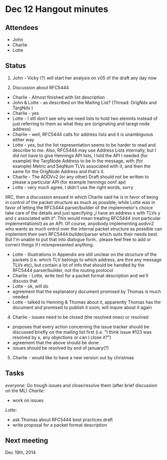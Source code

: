 # Dec 12 Hangout minutes

## Attendees
- John
- Charlie
- Lotte

## Status

1) John - Vicky (?) will start her analysis on v05 of the draft any day now

2) Discussion about RFC5444

- Charlie - Almost finished with list description
- John & Lotte - as described on the Mailing List? (Thread:  OrigNdx and TargNdx )
- Charlie - yes
- Lotte - I stll don't see why we need lists to hold two elemnts instead of just referring to them as what they are (originating and taregt node address)
- Charlie - well, RFC5444 calls for address lists and it is unambiguous either way
- Lotte - yes, but the list representation seems to be harder to read and describe to me. Also, RFC5444 may use Address Lists internally, but I did not have to give Hennings API lists, I told the API I needed (for example) the TargNode Address to be in the message, with (for example) Metric and SeqNum TLVs associated with it, and then the same for the OrigNode Address and that's it.
- Charlie - The AODVv2 (or any other) Draft should not be written to please a particular API (for example hennings oonf api)
- Lotte - very much agree, I didn't use the right words, sorry

IIRC, then a discussion ensued in which Charlie said he is in favor of being in control of the packet structure as much as possible, while Lotte was in favor of letting the RFC5444 parser/builder of the implemnetor's choice take care of the details and just specifying „I have an address x with TLVs y and z associated with it“. This would mean treating *RFC5444* (not particular implementations!) as an API. Of course, anyobody implementing aodvv2 who wants as much ontrol over the internal packet structure as possible can implement their own RFC5444 builder/parser which suits their needs best.
But I'm unable to put that into dialogue form.. please feel free to add or correct things if I misrepresented anything.

- Lotte - Illustrations in Appendix are still unclear on the structure of the packets (i.e. which TLV belongs to which address, are thre any message TLVs etc), but contain a lot of info that should be handled by the RFC5444 parser/builder, not the routing protocol 
- Charlie - Lotte, write text for a packet format description and we'll discuss that
- Lotte - ok, will do
- agreement that the explanatory document promised by Thomas is much needed
- Lotte - talked to Henning & Thomas about it, apparently Thomas has the document and promised to publish it soon; will inqure about it again
	
4) Charlie - issues need to be closed (the resolved ones) or resolved

- proposes that every action concerning the issue tracker should be discussed briefly on the mailing list first (i.e. “I think issue #123 was resolved by x, any objections or can I close it?”)
- agreement that the above should be done
- issues should be resolved by end of january(?)

5) Charlie - would like to have a new version out by christmas


## Tasks

*everyone:* Go trough issues and close/resolve them (after brief discussion on the ML)
*Charlie:*

- work on issues

*Lotte:* 

- ask Thomas about RFC5444 best practices draft
- write proposal for a packet format description

## Next meeting 
Dec 19th, 2014
